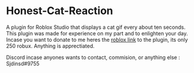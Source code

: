 # Honest-Cat-Reaction
A plugin for Roblox Studio that displays a cat gif every about ten seconds. This plugin was made for experience on my part and to enlighten your day. 
Incase you want to donate to me heres the [roblox link](https://www.roblox.com/library/13702838682/WCATREACTION) to the plugin, its only 250 robux. Anything is apprectiated.

Discord incase anyones wants to contact, commision, or anything else :
Sjdinsd#9755
